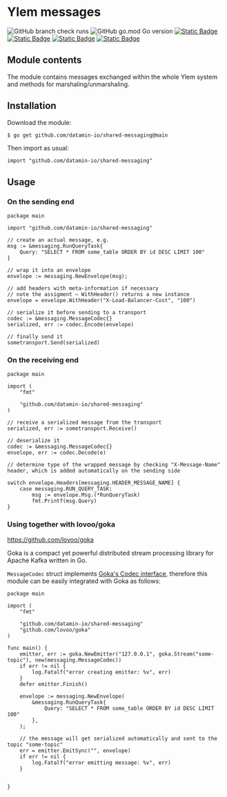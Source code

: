# Ylem messages

![GitHub branch check runs](https://img.shields.io/github/check-runs/datamin-io/shared-messaging/main?color=green)
![GitHub go.mod Go version](https://img.shields.io/github/go-mod/go-version/datamin-io/shared-messaging?color=black)
<a href="https://github.com/datamin-io/ylem?tab=Apache-2.0-1-ov-file">![Static Badge](https://img.shields.io/badge/license-Apache%202.0-black)</a>
<a href="https://datamin.io" target="_blank">![Static Badge](https://img.shields.io/badge/website-ylem.co-black)</a>
<a href="https://docs.datamin.io" target="_blank">![Static Badge](https://img.shields.io/badge/documentation-docs.ylem.co-black)</a>
<a href="https://join.slack.com/t/datamincommunity/shared_invite/zt-2nawzl6h0-qqJ0j7Vx_AEHfnB45xJg2Q" target="_blank">![Static Badge](https://img.shields.io/badge/community-join%20Slack-black)</a>

## Module contents
The module contains messages exchanged within the whole Ylem system and methods for marshaling/unmarshaling.

## Installation

Download the module:

```bash
$ go get github.com/datamin-io/shared-messaging@main
```

Then import as usual:

```golang
import "github.com/datamin-io/shared-messaging"
```

## Usage

### On the sending end
```golang
package main

import "github.com/datamin-io/shared-messaging"

// create an actual message, e.g.
msg := &messaging.RunQueryTask{
    Query: "SELECT * FROM some_table ORDER BY id DESC LIMIT 100"
}

// wrap it into an envelope
envelope := messaging.NewEnvelope(msg);

// add headers with meta-information if necessary
// note the assigment — WithHeader() returns a new instance
envelope = envelope.WithHeader("X-Load-Balancer-Cost", "100")

// serialize it before sending to a transport
codec := &messaging.MessageCodec{}
serialized, err := codec.Encode(envelope)

// finally send it
sometransport.Send(serialized)
```

### On the receiving end

```golang
package main

import (
    "fmt"

    "github.com/datamin-io/shared-messaging"
)

// receive a serialized message from the transport
serialized, err := sometransport.Receive()

// deserialize it
codec := &messaging.MessageCodec{}
envelope, err := codec.Decode(e)

// determine type of the wrapped message by checking "X-Message-Name" header, which is added automatically on the sending side

switch envelope.Headers[messaging.HEADER_MESSAGE_NAME] {
    case messaging.RUN_QUERY_TASK:
        msg := envelope.Msg.(*RunQueryTask)
        fmt.Printf(msg.Query)
}

```

### Using together with lovoo/goka
https://github.com/lovoo/goka

Goka is a compact yet powerful distributed stream processing library for Apache Kafka written in Go.

`MessageCodec` struct implements [Goka's Codec interface](https://github.com/lovoo/goka/blob/master/codec.go),
therefore this module can be easily integrated with Goka as follows:

```golang
package main

import (
	"fmt"

	"github.com/datamin-io/shared-messaging"
	"github.com/lovoo/goka"
)

func main() {
    emitter, err := goka.NewEmitter("127.0.0.1", goka.Stream("some-topic"), new(messaging.MessageCodec))
	if err != nil {
		log.Fatalf("error creating emitter: %v", err)
	}
	defer emitter.Finish()

    envelope := messaging.NewEnvelope(
        &messaging.RunQueryTask{
            Query: "SELECT * FROM some_table ORDER BY id DESC LIMIT 100"
        },
    );

    // the message will get serialized automatically and sent to the topic "some-topic"
    err = emitter.EmitSync("", envelope)
    if err != nil {
        log.Fatalf("error emitting message: %v", err)
    }

    
}
```

